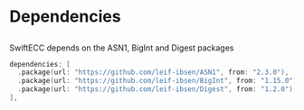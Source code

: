 # Dependencies

## 

SwiftECC depends on the ASN1, BigInt and Digest packages
```swift
dependencies: [
  .package(url: "https://github.com/leif-ibsen/ASN1", from: "2.3.0"),
  .package(url: "https://github.com/leif-ibsen/BigInt", from: "1.15.0"),
  .package(url: "https://github.com/leif-ibsen/Digest", from: "1.2.0"),
],
```
